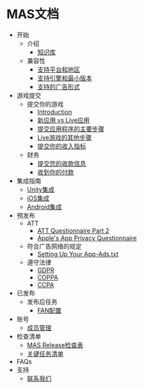 # MAS文档

<!--ts-->
* 开始
  * 介绍
    * [知识库](knowledge-base.md)
  * 兼容性
    * [支持平台和地区](supported-platforms-regions.md)
    * [支持引擎和最小版本](supported-engines-minimum-versions.md)
    * [支持的广告形式](supported-ad-formats.md)
* 游戏提交
  * 提交你的游戏
    * [Introduction](submission-introduction.md)
    * [新应用 vs Live应用](submission-newapp-vs-liveapp.md)
    * [提交应用程序的主要步骤](submission-main-steps.md)
    * [Live游戏的其他步骤](submission-additional-steps.md)
    * [提交你的收入指标](submission-revenue-metrics.md)
  * 财务
    * [提交您的收款信息](payment-submitting-information.md)
    * [收到你的付款](payment-receiving.md)
* 集成指南
  * [Unity集成](integration-unity.md)
  * [iOS集成](integration-ios.md)
  * [Android集成](integration-android.md)  
* 预发布
  * ATT
    * [ATT Questionnaire Part 2](ATT-questionnaire-part2.md)
    * [Apple's App Privacy Questionnaire](apple-app-privacy-questionnaire.md)
  * 符合广告网络的规定
    * [Setting Up Your App-Ads.txt](app-ads.md)
  * 遵守法律
    * [GDPR](privacy-gdpr.md)
    * [COPPA](privacy-coppa.md)
    * [CCPA](privacy-ccpa.md)
* 已发布
  * 发布后任务
    * [FAN配置](FAN-configuration.md)
* 账号
  * [成员管理](account-member-management.md)
* 检查清单
  * [MAS Release检查表](checklist-releasing.md)
  * [关键任务清单](checklist-key-tasks.md)
* FAQs
* 支持
  * [联系我们](contact-us.md)
<!--te-->

